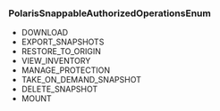 ### PolarisSnappableAuthorizedOperationsEnum
- DOWNLOAD
- EXPORT_SNAPSHOTS
- RESTORE_TO_ORIGIN
- VIEW_INVENTORY
- MANAGE_PROTECTION
- TAKE_ON_DEMAND_SNAPSHOT
- DELETE_SNAPSHOT
- MOUNT
